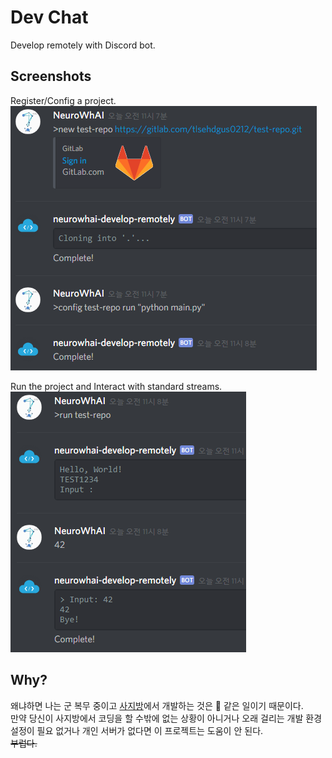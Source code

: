 # Dev Chat

Develop remotely with Discord bot.


## Screenshots

Register/Config a project.  
![](Images/new.png)

Run the project and Interact with standard streams.  
![](Images/run.png)


## Why?

왜냐하면 나는 군 복무 중이고 [사지방](https://namu.wiki/w/사이버%20지식%20정보방)에서 개발하는 것은 :shit: 같은 일이기 때문이다.  
만약 당신이 사지방에서 코딩을 할 수밖에 없는 상황이 아니거나 오래 걸리는 개발 환경설정이 필요 없거나 개인 서버가 없다면 이 프로젝트는 도움이 안 된다.  
~~부럽다.~~
